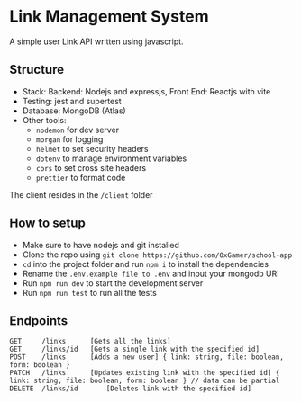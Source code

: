 # Link Management System
A simple user Link API written using javascript.

## Structure
- Stack: Backend: Nodejs and expressjs, Front End: Reactjs with vite
- Testing: jest and supertest
- Database: MongoDB (Atlas)
- Other tools:
	- `nodemon` for dev server
	- `morgan` for logging
	- `helmet` to set security headers
	- `dotenv` to manage environment variables
	- `cors` to set cross site headers
	- `prettier` to format code

The client resides in the `/client` folder


## How to setup
- Make sure to have nodejs and git installed
- Clone the repo using `git clone https://github.com/0xGamer/school-app`
- `cd` into the project folder and run `npm i` to install the dependencies
- Rename the `.env.example file to .env` and input your mongodb URI
- Run `npm run dev` to start the development server
- Run `npm run test` to run all the tests

## Endpoints
```
GET 	/links 		[Gets all the links]
GET 	/links/id 	[Gets a single link with the specified id]
POST 	/links 		[Adds a new user] { link: string, file: boolean, form: boolean }
PATCH 	/links 		[Updates existing link with the specified id] { link: string, file: boolean, form: boolean } // data can be partial
DELETE 	/links/id    	[Deletes link with the specified id]
```

